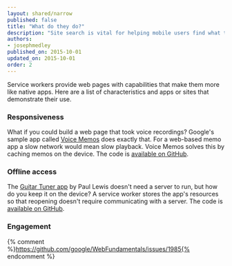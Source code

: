 ```yaml
---
layout: shared/narrow
published: false
title: "What do they do?"
description: "Site search is vital for helping mobile users find what they’re looking for in a hurry"
authors:
- josephmedley
published_on: 2015-10-01
updated_on: 2015-10-01
order: 2
---
```


<p class="intro">
  Service workers provide web pages with capabilities that make them more like 
  native apps. Here are a list of characteristics and apps or sites that 
  demonstrate their use.
</p>

### Responsiveness

What if you could build a web page that took voice 
recordings? Google's sample app called [Voice Memos](https://voice-memos.appspot.com/) 
does exactly that. For a web-based memo app a slow network would mean slow 
playback. Voice Memos solves this by caching memos on the device. The code is 
[available on GitHub](https://github.com/GoogleChrome/voice-memos).

### Offline access

The [Guitar Tuner app](https://guitar-tuner.appspot.com/) 
by Paul Lewis doesn't need a server to run, but how do you keep it on the 
device? A service worker stores the app's resources so that reopening doesn't require 
communicating with a server. The code is [available on GitHub](https://github.com/GoogleChrome/guitar-tuner). 


### Engagement

{% comment %}https://github.com/google/WebFundamentals/issues/1985{% endcomment %}
